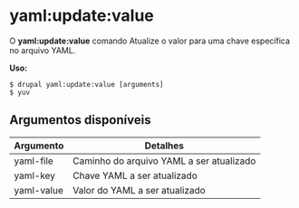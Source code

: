 # yaml:update:value
O **yaml:update:value** comando Atualize o valor para uma chave específica no arquivo YAML.

**Uso:**
```
$ drupal yaml:update:value [arguments] 
$ yuv  
```

## Argumentos disponíveis
Argumento | Detalhes
---------|-------------
yaml-file | Caminho do arquivo YAML a ser atualizado
yaml-key | Chave YAML a ser atualizado
yaml-value | Valor do YAML a ser atualizado
